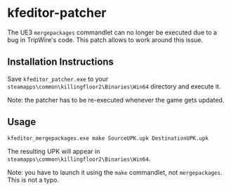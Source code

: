 # kfeditor-patcher

The UE3 `mergepackages` commandlet can no longer be executed due to a bug in TripWire's code. This patch allows to work around this issue.


Installation Instructions
------------------------------

Save `kfeditor_patcher.exe` to your `steamapps\common\killingfloor2\Binaries\Win64` directory and execute it.

Note: the patcher has to be re-executed whenever the game gets updated.


Usage
-------

`kfeditor_mergepackages.exe make SourceUPK.upk DestinationUPK.upk`

The resulting UPK will appear in `steamapps\common\killingfloor2\Binaries\Win64`.

Note: you have to launch it using the `make` commandlet, not `mergepackages`. This is not a typo.

